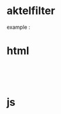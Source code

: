 aktelfilter
===========



example : 

html
=====

<pre>
  <div class="frndLstng"> </div>  
</pre>

js
===
<pre>
<script type="text/javascript"> 
    $(document).ready(function(){  
        $(".frndLstng").filter( 
                { 

                    friend_list : list ,
                    formPlaceholder : "Send this gift to upto 10 friends",
                    errorMsg : "You have already selected maximum friends",
                    // hideSelected_user : true
                    // formAction : "post.html" , 
                    // selectLimit : 10 ,
										// pageSize : 10,
										// loader_more : 'cat_loader_more ldMre', 
										// btntext : "Share",
										// customformhtml : "" , 
										// formAction : "" , 
										// formPlaceholder : "",
										// errorMsg : "maximum selected" , 
										// hideSelected_user : false
										
                } 
        ); 
    });
 
</script>
</pre>
